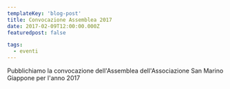 ```yaml
---
templateKey: 'blog-post'
title: Convocazione Assemblea 2017
date: 2017-02-09T12:00:00.000Z
featuredpost: false

tags:
  - eventi
---
```



Pubblichiamo la convocazione dell'Assemblea dell'Associazione San Marino Giappone per l'anno 2017 

